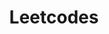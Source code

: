 ---
layout: posts_by_category
categories: leetcode
title: Leetcodes
permalink: /category/leetcode
---
